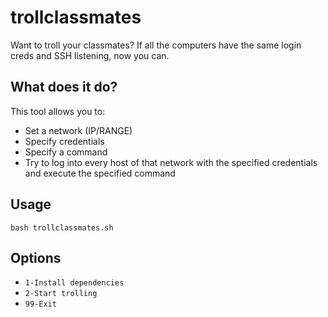 # trollclassmates
Want to troll your classmates? If all the computers have the same login creds and SSH listening, now you can.

## What does it do?
This tool allows you to:
* Set a network (IP/RANGE)
* Specify credentials
* Specify a command
* Try to log into every host of that network with the specified credentials and execute the specified command

## Usage
`bash trollclassmates.sh`

## Options
* `1-Install dependencies`
* `2-Start trolling`
* `99-Exit`
